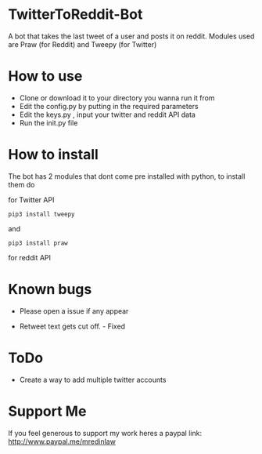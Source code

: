 # TwitterToReddit-Bot
A bot that takes the last tweet of a user and posts it on reddit. Modules used are Praw (for Reddit) and Tweepy (for Twitter)

# How to use

* Clone or download it to your directory you wanna run it from
* Edit the config.py by putting in the required parameters
* Edit the keys.py , input your twitter and reddit API data
* Run the init.py file

# How to install
The bot has 2 modules that dont come pre installed with python, to install them do

for Twitter API
```
pip3 install tweepy
```
and 
```
pip3 install praw
```
for reddit API

# Known bugs
* Please open a issue if any appear

* Retweet text gets cut off. - Fixed

# ToDo
* Create a way to add multiple twitter accounts

# Support Me 

If you feel generous to support my work heres a paypal link:
http://www.paypal.me/mredinlaw
